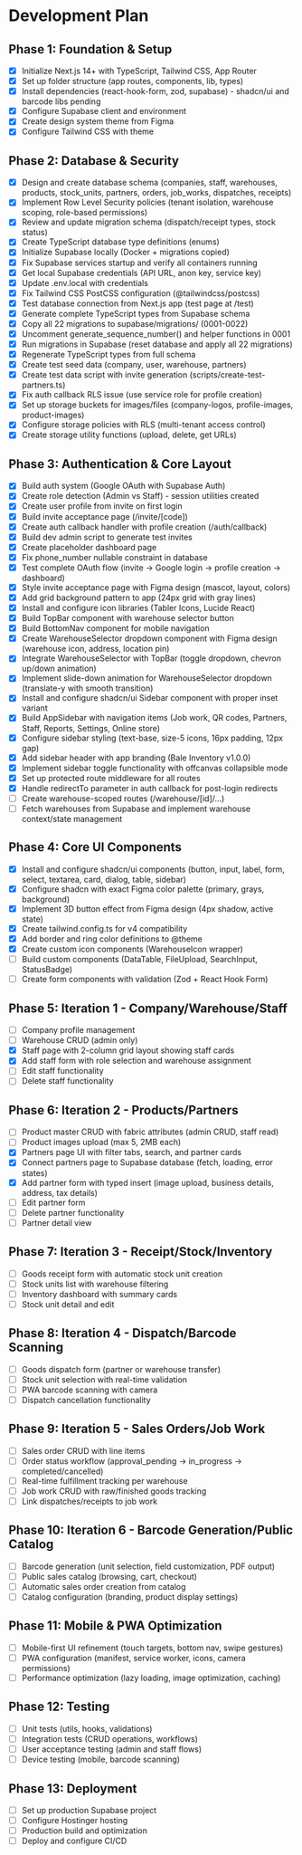 # Development Plan

## Phase 1: Foundation & Setup
- [x] Initialize Next.js 14+ with TypeScript, Tailwind CSS, App Router
- [x] Set up folder structure (app routes, components, lib, types)
- [x] Install dependencies (react-hook-form, zod, supabase) - shadcn/ui and barcode libs pending
- [x] Configure Supabase client and environment
- [x] Create design system theme from Figma
- [x] Configure Tailwind CSS with theme

## Phase 2: Database & Security
- [x] Design and create database schema (companies, staff, warehouses, products, stock_units, partners, orders, job_works, dispatches, receipts)
- [x] Implement Row Level Security policies (tenant isolation, warehouse scoping, role-based permissions)
- [x] Review and update migration schema (dispatch/receipt types, stock status)
- [x] Create TypeScript database type definitions (enums)
- [x] Initialize Supabase locally (Docker + migrations copied)
- [x] Fix Supabase services startup and verify all containers running
- [x] Get local Supabase credentials (API URL, anon key, service key)
- [x] Update .env.local with credentials
- [x] Fix Tailwind CSS PostCSS configuration (@tailwindcss/postcss)
- [x] Test database connection from Next.js app (test page at /test)
- [x] Generate complete TypeScript types from Supabase schema
- [x] Copy all 22 migrations to supabase/migrations/ (0001-0022)
- [x] Uncomment generate_sequence_number() and helper functions in 0001
- [x] Run migrations in Supabase (reset database and apply all 22 migrations)
- [x] Regenerate TypeScript types from full schema
- [x] Create test seed data (company, user, warehouse, partners)
- [x] Create test data script with invite generation (scripts/create-test-partners.ts)
- [x] Fix auth callback RLS issue (use service role for profile creation)
- [x] Set up storage buckets for images/files (company-logos, profile-images, product-images)
- [x] Configure storage policies with RLS (multi-tenant access control)
- [x] Create storage utility functions (upload, delete, get URLs)

## Phase 3: Authentication & Core Layout
- [x] Build auth system (Google OAuth with Supabase Auth)
- [x] Create role detection (Admin vs Staff) - session utilities created
- [x] Create user profile from invite on first login
- [x] Build invite acceptance page (/invite/[code])
- [x] Create auth callback handler with profile creation (/auth/callback)
- [x] Build dev admin script to generate test invites
- [x] Create placeholder dashboard page
- [x] Fix phone_number nullable constraint in database
- [x] Test complete OAuth flow (invite → Google login → profile creation → dashboard)
- [x] Style invite acceptance page with Figma design (mascot, layout, colors)
- [x] Add grid background pattern to app (24px grid with gray lines)
- [x] Install and configure icon libraries (Tabler Icons, Lucide React)
- [x] Build TopBar component with warehouse selector button
- [x] Build BottomNav component for mobile navigation
- [x] Create WarehouseSelector dropdown component with Figma design (warehouse icon, address, location pin)
- [x] Integrate WarehouseSelector with TopBar (toggle dropdown, chevron up/down animation)
- [x] Implement slide-down animation for WarehouseSelector dropdown (translate-y with smooth transition)
- [x] Install and configure shadcn/ui Sidebar component with proper inset variant
- [x] Build AppSidebar with navigation items (Job work, QR codes, Partners, Staff, Reports, Settings, Online store)
- [x] Configure sidebar styling (text-base, size-5 icons, 16px padding, 12px gap)
- [x] Add sidebar header with app branding (Bale Inventory v1.0.0)
- [x] Implement sidebar toggle functionality with offcanvas collapsible mode
- [x] Set up protected route middleware for all routes
- [x] Handle redirectTo parameter in auth callback for post-login redirects
- [ ] Create warehouse-scoped routes (/warehouse/[id]/...)
- [ ] Fetch warehouses from Supabase and implement warehouse context/state management

## Phase 4: Core UI Components
- [x] Install and configure shadcn/ui components (button, input, label, form, select, textarea, card, dialog, table, sidebar)
- [x] Configure shadcn with exact Figma color palette (primary, grays, background)
- [x] Implement 3D button effect from Figma design (4px shadow, active state)
- [x] Create tailwind.config.ts for v4 compatibility
- [x] Add border and ring color definitions to @theme
- [x] Create custom icon components (WarehouseIcon wrapper)
- [ ] Build custom components (DataTable, FileUpload, SearchInput, StatusBadge)
- [ ] Create form components with validation (Zod + React Hook Form)

## Phase 5: Iteration 1 - Company/Warehouse/Staff
- [ ] Company profile management
- [ ] Warehouse CRUD (admin only)
- [x] Staff page with 2-column grid layout showing staff cards
- [x] Add staff form with role selection and warehouse assignment
- [ ] Edit staff functionality
- [ ] Delete staff functionality

## Phase 6: Iteration 2 - Products/Partners
- [ ] Product master CRUD with fabric attributes (admin CRUD, staff read)
- [ ] Product images upload (max 5, 2MB each)
- [x] Partners page UI with filter tabs, search, and partner cards
- [x] Connect partners page to Supabase database (fetch, loading, error states)
- [x] Add partner form with typed insert (image upload, business details, address, tax details)
- [ ] Edit partner form
- [ ] Delete partner functionality
- [ ] Partner detail view

## Phase 7: Iteration 3 - Receipt/Stock/Inventory
- [ ] Goods receipt form with automatic stock unit creation
- [ ] Stock units list with warehouse filtering
- [ ] Inventory dashboard with summary cards
- [ ] Stock unit detail and edit

## Phase 8: Iteration 4 - Dispatch/Barcode Scanning
- [ ] Goods dispatch form (partner or warehouse transfer)
- [ ] Stock unit selection with real-time validation
- [ ] PWA barcode scanning with camera
- [ ] Dispatch cancellation functionality

## Phase 9: Iteration 5 - Sales Orders/Job Work
- [ ] Sales order CRUD with line items
- [ ] Order status workflow (approval_pending → in_progress → completed/cancelled)
- [ ] Real-time fulfillment tracking per warehouse
- [ ] Job work CRUD with raw/finished goods tracking
- [ ] Link dispatches/receipts to job work

## Phase 10: Iteration 6 - Barcode Generation/Public Catalog
- [ ] Barcode generation (unit selection, field customization, PDF output)
- [ ] Public sales catalog (browsing, cart, checkout)
- [ ] Automatic sales order creation from catalog
- [ ] Catalog configuration (branding, product display settings)

## Phase 11: Mobile & PWA Optimization
- [ ] Mobile-first UI refinement (touch targets, bottom nav, swipe gestures)
- [ ] PWA configuration (manifest, service worker, icons, camera permissions)
- [ ] Performance optimization (lazy loading, image optimization, caching)

## Phase 12: Testing
- [ ] Unit tests (utils, hooks, validations)
- [ ] Integration tests (CRUD operations, workflows)
- [ ] User acceptance testing (admin and staff flows)
- [ ] Device testing (mobile, barcode scanning)

## Phase 13: Deployment
- [ ] Set up production Supabase project
- [ ] Configure Hostinger hosting
- [ ] Production build and optimization
- [ ] Deploy and configure CI/CD

